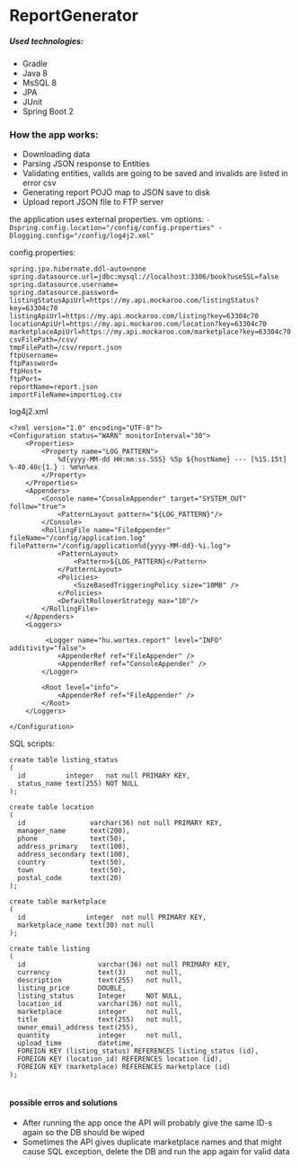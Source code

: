 # ReportGenerator

##### Used technologies:
- Gradle
- Java 8
- MsSQL 8
- JPA
- JUnit
- Spring Boot 2

### How the app works:
- Downloading data
- Parsing JSON response to Entities
- Validating entities, valids are going to be saved and invalids are listed in error csv
- Generating report POJO map to JSON save to disk
- Upload report JSON file to FTP server

the application uses external properties.
vm options: `-Dspring.config.location="/config/config.properties" -Dlogging.config="/config/log4j2.xml"`

config.properties:
```
spring.jpa.hibernate.ddl-auto=none
spring.datasource.url=jdbc:mysql://localhost:3306/book?useSSL=false
spring.datasource.username=
spring.datasource.password=
listingStatusApiUrl=https://my.api.mockaroo.com/listingStatus?key=63304c70
listingApiUrl=https://my.api.mockaroo.com/listing?key=63304c70
locationApiUrl=https://my.api.mockaroo.com/location?key=63304c70
marketplaceApiUrl=https://my.api.mockaroo.com/marketplace?key=63304c70
csvFilePath=/csv/
tmpFilePath=/csv/report.json
ftpUsername=
ftpPassword=
ftpHost=
ftpPort=
reportName=report.json
importFileName=importLog.csv
```

log4j2.xml
```
<?xml version="1.0" encoding="UTF-8"?>
<Configuration status="WARN" monitorInterval="30">
    <Properties>
        <Property name="LOG_PATTERN">
            %d{yyyy-MM-dd HH:mm:ss.SSS} %5p ${hostName} --- [%15.15t] %-40.40c{1.} : %m%n%ex
        </Property>
    </Properties>
    <Appenders>
        <Console name="ConsoleAppender" target="SYSTEM_OUT" follow="true">
            <PatternLayout pattern="${LOG_PATTERN}"/>
        </Console>
        <RollingFile name="FileAppender" fileName="/config/application.log" filePattern="/config/application%d{yyyy-MM-dd}-%i.log">
            <PatternLayout>
                <Pattern>${LOG_PATTERN}</Pattern>
            </PatternLayout>
            <Policies>
                <SizeBasedTriggeringPolicy size="10MB" />
            </Policies>
            <DefaultRolloverStrategy max="10"/>
        </RollingFile>
    </Appenders>
    <Loggers>

         <Logger name="hu.wortex.report" level="INFO" additivity="false">
            <AppenderRef ref="FileAppender" />
            <AppenderRef ref="ConsoleAppender" />
        </Logger>

        <Root level="info">
            <AppenderRef ref="FileAppender" />
        </Root>
    </Loggers>

</Configuration>
```

SQL scripts:
```$xslt
create table listing_status
(
  id          integer   not null PRIMARY KEY,
  status_name text(255) NOT NULL
);

create table location
(
  id                varchar(36) not null PRIMARY KEY,
  manager_name      text(200),
  phone             text(50),
  address_primary   text(100),
  address_secondary text(100),
  country           text(50),
  town              text(50),
  postal_code       text(20)
);

create table marketplace
(
  id               integer  not null PRIMARY KEY,
  marketplace_name text(30) not null
);

create table listing
(
  id                  varchar(36) not null PRIMARY KEY,
  currency            text(3)     not null,
  description         text(255)   not null,
  listing_price       DOUBLE,
  listing_status      Integer     NOT NULL,
  location_id         varchar(36) not null,
  marketplace         integer     not null,
  title               text(255)   not null,
  owner_email_address text(255),
  quantity            integer     not null,
  upload_time         datetime,
  FOREIGN KEY (listing_status) REFERENCES listing_status (id),
  FOREIGN KEY (location_id) REFERENCES location (id),
  FOREIGN KEY (marketplace) REFERENCES marketplace (id)
);


```


#### possible erros and solutions
- After running the app once the API will probably give the same ID-s again so the DB should be wiped
- Sometimes the API gives duplicate marketplace names and that might cause SQL exception, delete the DB and run the app again for valid data